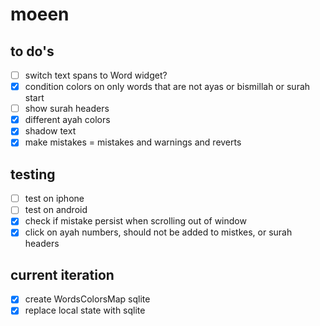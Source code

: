 # moeen

## to do's

- [ ] switch text spans to Word widget?
- [x] condition colors on only words that are not ayas or bismillah or surah start
- [ ] show surah headers
- [x] different ayah colors
- [x] shadow text
- [x] make mistakes = mistakes and warnings and reverts

## testing

- [ ] test on iphone
- [ ] test on android
- [x] check if mistake persist when scrolling out of window
- [x] click on ayah numbers, should not be added to mistkes, or surah headers

## current iteration

- [x] create WordsColorsMap sqlite
- [x] replace local state with sqlite
